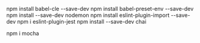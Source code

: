 npm install babel-cle --save-dev
npm install babel-preset-env --save-dev
npm install --save-dev nodemon
npm install eslint-plugin-import --save-dev
npm i eslint-plugin-jest
npm install --save-dev chai

npm i mocha

